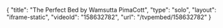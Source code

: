 {
    "title": "The Perfect Bed by Wamsutta PimaCott",
    "type": "solo",
    "layout": "iframe-static",
    "videoId": "158632782",
    "url": "\/tvpembed\/158632782"
}